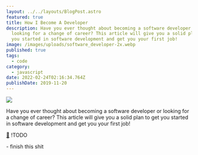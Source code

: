 ```yaml
---
layout: ../../layouts/BlogPost.astro
featured: true
title: How I Become A Developer
description: Have you ever thought about becoming a software developer or
  looking for a change of career? This article will give you a solid plan to get
  you started in software development and get you your first job!
image: /images/uploads/software_developer-2x.webp
published: true
tags:
  - code
category:
  - javascript
date: 2022-02-24T02:16:34.764Z
publishDate: 2019-11-20
---
```

![](/images/uploads/software_developer-2x.webp)

Have you ever thought about becoming a software developer or looking for a change of career? This article will give you a solid plan to get you started in software development and get you your first job!

[📝](https://emojipedia.org/memo/) !TODO

\- finish this shit